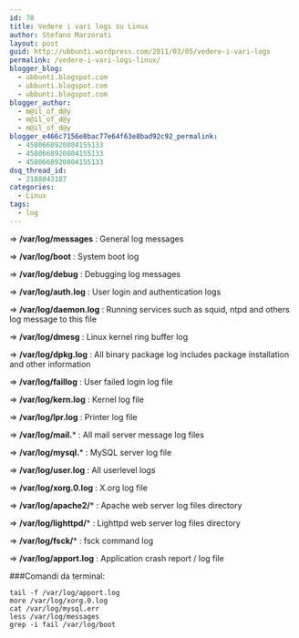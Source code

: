 ```yaml
---
id: 78
title: Vedere i vari logs su Linux
author: Stefano Marzorati
layout: post
guid: http://ubbunti.wordpress.com/2011/03/05/vedere-i-vari-logs
permalink: /vedere-i-vari-logs-linux/
blogger_blog:
  - ubbunti.blogspot.com
  - ubbunti.blogspot.com
  - ubbunti.blogspot.com
blogger_author:
  - m@il_of_d@y
  - m@il_of_d@y
  - m@il_of_d@y
blogger_e466c7156e8bac77e64f63e8bad92c92_permalink:
  - 4580668920804155133
  - 4580668920804155133
  - 4580668920804155133
dsq_thread_id:
  - 2188043187
categories:
  - Linux
tags:
  - log
---
```

=> **/var/log/messages** : General log messages

=> **/var/log/boot** : System boot log

=> **/var/log/debug** : Debugging log messages

=> **/var/log/auth.log** : User login and authentication logs

=> **/var/log/daemon.log** : Running services such as squid, ntpd and others log message to this file

=> **/var/log/dmesg** : Linux kernel ring buffer log

=> **/var/log/dpkg.log** : All binary package log includes package installation and other information

=> **/var/log/faillog** : User failed login log file

=> **/var/log/kern.log** : Kernel log file

=> **/var/log/lpr.log** : Printer log file

=> **/var/log/mail.*** : All mail server message log files

=> **/var/log/mysql.*** : MySQL server log file

=> **/var/log/user.log** : All userlevel logs

=> **/var/log/xorg.0.log** : X.org log file

=> **/var/log/apache2/*** : Apache web server log files directory

=> **/var/log/lighttpd/*** : Lighttpd web server log files directory

=> **/var/log/fsck/*** : fsck command log

=> **/var/log/apport.log** : Application crash report / log file

###Comandi da terminal:   

	tail -f /var/log/apport.log   
	more /var/log/xorg.0.log   
	cat /var/log/mysql.err   
	less /var/log/messages   
	grep -i fail /var/log/boot